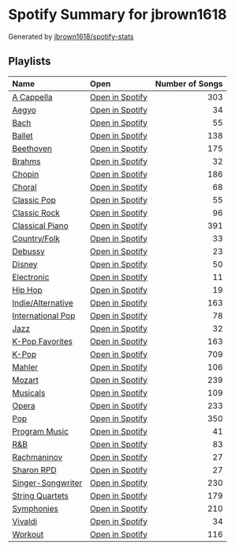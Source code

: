 # Spotify Summary for jbrown1618

Generated by [jbrown1618/spotify-stats](https://github.com/jbrown1618/spotify-stats)

## Playlists

| Name                                                | Open                                                                        |   Number of Songs |
|:----------------------------------------------------|:----------------------------------------------------------------------------|------------------:|
| [A Cappella](playlists/a_cappella.md)               | [Open in Spotify](https://open.spotify.com/playlist/7LQjtpZ8EZ5vWXgPoovFeC) |               303 |
| [Aegyo](playlists/aegyo.md)                         | [Open in Spotify](https://open.spotify.com/playlist/6WTiB2kj3G2g3eYqornNd2) |                34 |
| [Bach](playlists/bach.md)                           | [Open in Spotify](https://open.spotify.com/playlist/2fkIDMzy3H9JWLKHnULX7s) |                55 |
| [Ballet](playlists/ballet.md)                       | [Open in Spotify](https://open.spotify.com/playlist/23temGx5UrTk2wboAvEb0v) |               138 |
| [Beethoven](playlists/beethoven.md)                 | [Open in Spotify](https://open.spotify.com/playlist/6Lvj5MXaiMrmyaBnvLvxAW) |               175 |
| [Brahms](playlists/brahms.md)                       | [Open in Spotify](https://open.spotify.com/playlist/7MnYdeDrgvc9PoWHqcGVeq) |                32 |
| [Chopin](playlists/chopin.md)                       | [Open in Spotify](https://open.spotify.com/playlist/630IicjdF4RLyaOqIXm0jm) |               186 |
| [Choral](playlists/choral.md)                       | [Open in Spotify](https://open.spotify.com/playlist/1PCfeawsTHOhi6DGzagL7Y) |                68 |
| [Classic Pop](playlists/classic_pop.md)             | [Open in Spotify](https://open.spotify.com/playlist/6oXUc88JlAQTNdKvn529pD) |                55 |
| [Classic Rock](playlists/classic_rock.md)           | [Open in Spotify](https://open.spotify.com/playlist/5z6MnUYwnqrMcdd9b14Cc7) |                96 |
| [Classical Piano](playlists/classical_piano.md)     | [Open in Spotify](https://open.spotify.com/playlist/6zyFBYvlNwwz3KTTnqqI5K) |               391 |
| [Country/Folk](playlists/country_folk.md)           | [Open in Spotify](https://open.spotify.com/playlist/6M7uIRzByJjX0q7wGcujJo) |                33 |
| [Debussy](playlists/debussy.md)                     | [Open in Spotify](https://open.spotify.com/playlist/3bJkc96LYMneTHBCS80BAl) |                23 |
| [Disney](playlists/disney.md)                       | [Open in Spotify](https://open.spotify.com/playlist/6OHUelObHhiWFkbH4cwFMg) |                50 |
| [Electronic](playlists/electronic.md)               | [Open in Spotify](https://open.spotify.com/playlist/3cWXIQgqhOUB6slIr3oglt) |                11 |
| [Hip Hop](playlists/hip_hop.md)                     | [Open in Spotify](https://open.spotify.com/playlist/7trD87dfibqZnzSIqufO75) |                19 |
| [Indie/Alternative](playlists/indie_alternative.md) | [Open in Spotify](https://open.spotify.com/playlist/4Xh0xXGeyxbMXBDsxluPsa) |               163 |
| [International Pop](playlists/international_pop.md) | [Open in Spotify](https://open.spotify.com/playlist/36OHPiYrLGYMfVa0zcHgLf) |                78 |
| [Jazz](playlists/jazz.md)                           | [Open in Spotify](https://open.spotify.com/playlist/58yLhLYn4iDQPCN53MfiDI) |                32 |
| [K-Pop Favorites](playlists/k_pop_favorites.md)     | [Open in Spotify](https://open.spotify.com/playlist/1ZbxKv1noxwZ4zFgRNEFIo) |               163 |
| [K-Pop](playlists/k_pop.md)                         | [Open in Spotify](https://open.spotify.com/playlist/0Xp2gQ9p4VMgt5HauIfIq7) |               709 |
| [Mahler](playlists/mahler.md)                       | [Open in Spotify](https://open.spotify.com/playlist/1OvoBxtJKSZVxTQRoZcWVn) |               106 |
| [Mozart](playlists/mozart.md)                       | [Open in Spotify](https://open.spotify.com/playlist/2MCvxVYbyzdWBgpnuRWsuM) |               239 |
| [Musicals](playlists/musicals.md)                   | [Open in Spotify](https://open.spotify.com/playlist/54LRPekls9oCtaWOnmM3N0) |               109 |
| [Opera](playlists/opera.md)                         | [Open in Spotify](https://open.spotify.com/playlist/5oHgN9turjgCvJNG6YfXdm) |               233 |
| [Pop](playlists/pop.md)                             | [Open in Spotify](https://open.spotify.com/playlist/1WZ2RqQv2SPX5uzmjWhgSh) |               350 |
| [Program Music](playlists/program_music.md)         | [Open in Spotify](https://open.spotify.com/playlist/1PyrZgdZpE6UzIA3lANOlR) |                41 |
| [R&B](playlists/r_b.md)                             | [Open in Spotify](https://open.spotify.com/playlist/1RsGeysyOdV3wZHqlto0Gb) |                83 |
| [Rachmaninov](playlists/rachmaninov.md)             | [Open in Spotify](https://open.spotify.com/playlist/7LeSS5dq68CWVIOy81oza1) |                27 |
| [Sharon RPD](playlists/sharon_rpd.md)               | [Open in Spotify](https://open.spotify.com/playlist/2WsAAjnlcRAzyPrBDvMYyy) |                27 |
| [Singer-Songwriter](playlists/singer_songwriter.md) | [Open in Spotify](https://open.spotify.com/playlist/3aNr3GFiAvm1utXDyFOpAR) |               230 |
| [String Quartets](playlists/string_quartets.md)     | [Open in Spotify](https://open.spotify.com/playlist/6b3mJeJjM9S5XAIS8jcTAt) |               179 |
| [Symphonies](playlists/symphonies.md)               | [Open in Spotify](https://open.spotify.com/playlist/6MV24KoytTEVRs9I4obBpW) |               210 |
| [Vivaldi](playlists/vivaldi.md)                     | [Open in Spotify](https://open.spotify.com/playlist/39dOiLs9ZbssQvs9xLBRzw) |                34 |
| [Workout](playlists/workout.md)                     | [Open in Spotify](https://open.spotify.com/playlist/2k3hvTN4nT61WtedThX4kl) |               116 |
